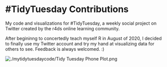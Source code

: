 # #TidyTuesday Contributions
My code and visualizations for #TidyTuesday, a weekly social project on Twitter created by the r4ds online learning community. 

After begininng to concertedly teach myself R in August of 2020, I decided to finally use my Twitter account and try my hand at 
visualizing data for others to see. Feedback is always welcomed. :)

![./mytidytuesdaycode/Tidy Tuesday Phone Plot.png](https://raw.githubusercontent.com/elianemitchell/mytidytuesdaycode/main/Tidy%20Tuesday%20Beer%20Awards%20plot.jpeg)
